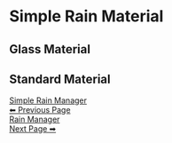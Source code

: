 # Simple Rain Material

## Glass Material

## Standard Material


<div class="page-nav">
  <a href="#/SimpleRainManager" class="prev">
    <div class="title">Simple Rain Manager</div>
    <div class="subtitle">⬅ Previous Page</div>
  </a>
  <a href="#/RainManager" class="next">
    <div class="title">Rain Manager</div>
    <div class="subtitle">Next Page ➡</div>
  </a>
</div>

